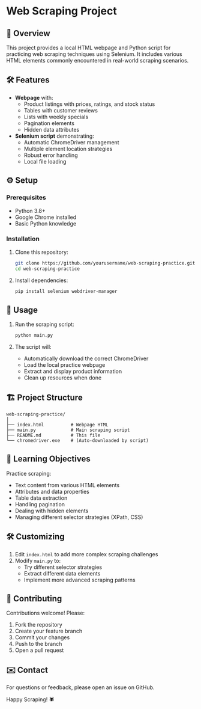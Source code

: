 # Web Scraping  Project

## 📌 Overview
This project provides a local HTML webpage and Python script for practicing web scraping techniques using Selenium. It includes various HTML elements commonly encountered in real-world scraping scenarios.

## 🛠️ Features
- **Webpage** with:
  - Product listings with prices, ratings, and stock status
  - Tables with customer reviews
  - Lists with weekly specials
  - Pagination elements
  - Hidden data attributes
- **Selenium script** demonstrating:
  - Automatic ChromeDriver management
  - Multiple element location strategies
  - Robust error handling
  - Local file loading

## ⚙️ Setup

### Prerequisites
- Python 3.8+
- Google Chrome installed
- Basic Python knowledge

### Installation
1. Clone this repository:
   ```bash
   git clone https://github.com/yourusername/web-scraping-practice.git
   cd web-scraping-practice
   ```

2. Install dependencies:
   ```bash
   pip install selenium webdriver-manager
   ```

## 🚀 Usage

1. Run the scraping script:
   ```bash
   python main.py
   ```

2. The script will:
   - Automatically download the correct ChromeDriver
   - Load the local practice webpage
   - Extract and display product information
   - Clean up resources when done

## 🏗️ Project Structure
```
web-scraping-practice/
│
├── index.html          # Webpage HTML
├── main.py             # Main scraping script
├── README.md           # This file
└── chromedriver.exe    # (Auto-downloaded by script)
```

## 🎯 Learning Objectives
Practice scraping:
- Text content from various HTML elements
- Attributes and data properties
- Table data extraction
- Handling pagination
- Dealing with hidden elements
- Managing different selector strategies (XPath, CSS)

## 🛠️ Customizing
1. Edit `index.html` to add more complex scraping challenges
2. Modify `main.py` to:
   - Try different selector strategies
   - Extract different data elements
   - Implement more advanced scraping patterns

## 🤝 Contributing
Contributions welcome! Please:
1. Fork the repository
2. Create your feature branch
3. Commit your changes
4. Push to the branch
5. Open a pull request



## ✉️ Contact
For questions or feedback, please open an issue on GitHub.

Happy Scraping! 🕷️